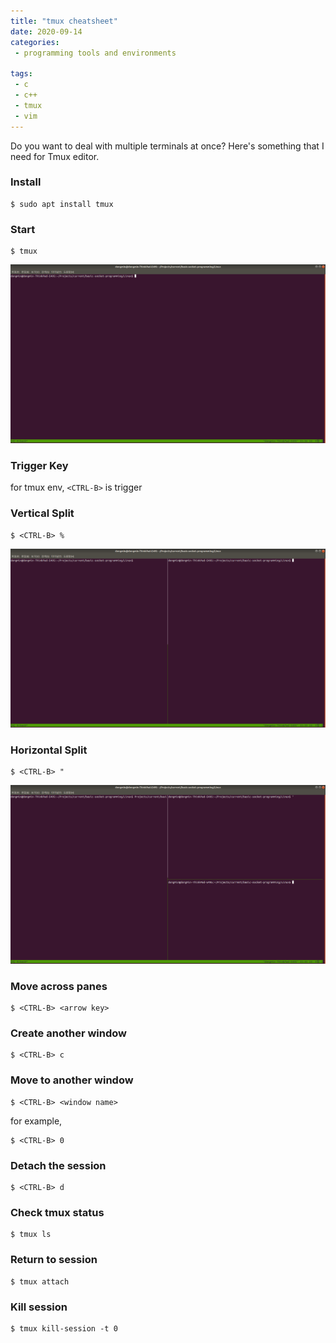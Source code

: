 ```yaml
---
title: "tmux cheatsheet"
date: 2020-09-14
categories:
 - programming tools and environments 

tags:
 - c
 - c++
 - tmux
 - vim
---
```


Do you want to deal with multiple terminals at once?
Here's something that I need for Tmux editor.

### Install

```
$ sudo apt install tmux
```

### Start

```
$ tmux
```

![tmux-install](/assets/images/tmux_install.png)

### Trigger Key
for tmux env, `<CTRL-B>` is trigger 

### Vertical Split
```
$ <CTRL-B> %
```

![tmux-vsplit](/assets/images/tmux_vsplit.png)

### Horizontal Split
```
$ <CTRL-B> "
```

![tmux-hsplit](/assets/images/tmux_hsplit.png)

### Move across panes
```
$ <CTRL-B> <arrow key>
```

### Create another window
```
$ <CTRL-B> c
```

### Move to another window
```
$ <CTRL-B> <window name>
```

for example, 
```
$ <CTRL-B> 0
```

### Detach the session
```
$ <CTRL-B> d
```

### Check tmux status
```
$ tmux ls
```

### Return to session
```
$ tmux attach
```

### Kill session
```
$ tmux kill-session -t 0
```